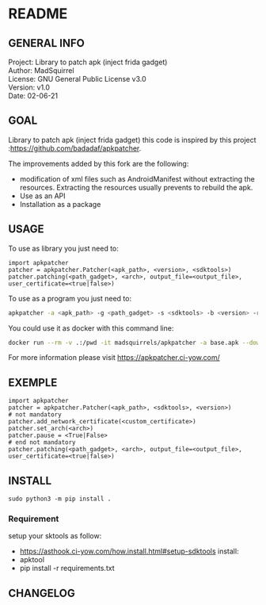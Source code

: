 # README


## GENERAL INFO


  Project: Library to patch apk (inject frida gadget)  
  Author: MadSquirrel  
  License: GNU General Public License v3.0  
  Version: v1.0  
  Date: 02-06-21  

## GOAL

Library to patch apk (inject frida gadget)
this code is inspired by this project :https://github.com/badadaf/apkpatcher.

The improvements added by this fork are the following:  
- modification of xml files such as AndroidManifest without extracting the resources. Extracting the resources usually prevents to rebuild the apk.
- Use as an API
- Installation as a package

## USAGE

  To use as library you just need to:

```python3
import apkpatcher
patcher = apkpatcher.Patcher(<apk_path>, <version>, <sdktools>)
patcher.patching(<path_gadget>, <arch>, output_file=<output_file>, user_certificate=<true|false>)
```

To use as a program you just need to:
```bash
apkpatcher -a <apk_path> -g <path_gadget> -s <sdktools> -b <version> -r <arch> -o <output_file>
```

You could use it as docker with this command line:

```bash
docker run --rm -v .:/pwd -it madsquirrels/apkpatcher -a base.apk --download_frida_version 16.3.3
```

For more information please visit https://apkpatcher.ci-yow.com/



## EXEMPLE

```python3
import apkpatcher
patcher = apkpatcher.Patcher(<apk_path>, <sdktools>, <version>)
# not mandatory
patcher.add_network_certificate(<custom_certificate>)
patcher.set_arch(<arch>)
patcher.pause = <True|False>
# end not mandatory
patcher.patching(<path_gadget>, <arch>, output_file=<output_file>, user_certificate=<true|false>)
```

## INSTALL

```python3
sudo python3 -m pip install .
```

### Requirement
  setup your sktools as follow:
  - https://asthook.ci-yow.com/how.install.html#setup-sdktools
  install:
  - apktool
  - pip install -r requirements.txt


## CHANGELOG

